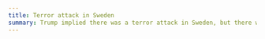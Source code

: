 ```yaml
---
title: Terror attack in Sweden
summary: Trump implied there was a terror attack in Sweden, but there was no such attack.
---
```

